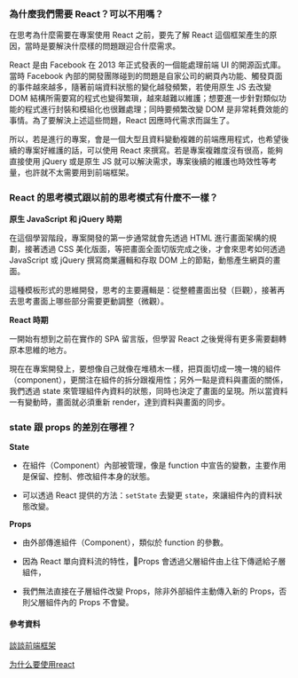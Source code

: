 ### 為什麼我們需要 React？可以不用嗎？
在思考為什麼需要在專案使用 React 之前，要先了解 React 這個框架產生的原因，當時是要解決什麼樣的問題跟迎合什麼需求。

React 是由 Facebook 在 2013 年正式發表的一個能處理前端 UI 的開源函式庫。當時 Facebook 內部的開發團隊碰到的問題是自家公司的網頁內功能、觸發頁面的事件越來越多，隨著前端資料狀態的變化越發頻繁，若使用原生 JS 去改變 DOM 結構所需要寫的程式也變得繁瑣，越來越難以維護；想要進一步針對類似功能的程式進行封裝和模組化也很難處理；同時要頻繁改變 DOM 是非常耗費效能的事情。為了要解決上述這些問題，React 因應時代需求而誕生了。

所以，若是進行的專案，會是一個大型且資料變動複雜的前端應用程式，也希望後續的專案好維護的話，可以使用 React 來撰寫。若是專案複雜度沒有很高，能夠直接使用 jQuery 或是原生 JS 就可以解決需求，專案後續的維護也時效性等考量，也許就不太需要用到前端框架。


### React 的思考模式跟以前的思考模式有什麼不一樣？
**原生 JavaScript 和 jQuery 時期**

  在這個學習階段，專案開發的第一步通常就會先透過 HTML 進行畫面架構的規劃，接著透過 CSS 美化版面，等把畫面全面切版完成之後，才會來思考如何透過 JavaScript 或 jQuery 撰寫商業邏輯和存取 DOM 上的節點，動態產生網頁的畫面。

  這種模板形式的思維開發，思考的主要邏輯是：從整體畫面出發（巨觀），接著再去思考畫面上哪些部分需要更動調整（微觀）。


**React 時期**
  
  一開始有想到之前在實作的 SPA 留言版，但學習 React 之後覺得有更多需要翻轉原本思維的地方。
  
  現在在專案開發上，要想像自己就像在堆積木一樣，把頁面切成一塊一塊的組件（component），更關注在組件的拆分跟複用性；另外一點是資料與畫面的關係，我們透過 state 來管理組件內資料的狀態，同時也決定了畫面的呈現。所以當資料一有變動時，畫面就必須重新 render，達到資料與畫面的同步。


### state 跟 props 的差別在哪裡？
**State** 
* 在組件（Component）內部被管理，像是 function 中宣告的變數，主要作用是保留、控制、修改組件本身的狀態。
  
* 可以透過 React 提供的方法：`setState` 去變更 `state`，來讓組件內的資料狀態改變。 

**Props**
* 由外部傳進組件（Component），類似於 function 的參數。

* 因為 React 單向資料流的特性，Props 會透過父層組件由上往下傳遞給子層組件，

* 我們無法直接在子層組件改變 Props，除非外部組件主動傳入新的 Props，否則父層組件內的 Props 不會變。



#### 參考資料
[談談前端框架](https://kuro.tw/posts/2019/07/31/%E8%AB%87%E8%AB%87%E5%89%8D%E7%AB%AF%E6%A1%86%E6%9E%B6/)

[为什么要使用react](https://zhuanlan.zhihu.com/p/27515987)